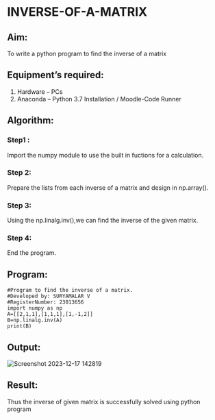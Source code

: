 # INVERSE-OF-A-MATRIX
## Aim:
To write a python program to find the inverse of a matrix
## Equipment’s required:
1. 	Hardware – PCs
2. 	Anaconda – Python 3.7 Installation / Moodle-Code Runner
## Algorithm:
### Step1 :
Import the numpy module to use the built in fuctions for a calculation.

### Step 2:
Prepare the lists from each inverse of a matrix and design in np.array().

### Step 3:
Using the np.linalg.inv(),we can find the inverse of the given matrix.

### Step 4:
End the program.
## Program:
```
#Program to find the inverse of a matrix.
#Developed by: SURYAMALAR V
#RegisterNumber: 23013656
import numpy as np
A=[[2,1,1],[1,1,1],[1,-1,2]]
B=np.linalg.inv(A)
print(B)

```
## Output:
![Screenshot 2023-12-17 142819](https://github.com/suryamalarv/INVERSE-OF-A-MATRIX/assets/145742486/96a2b7c6-178d-4251-8c9d-6297068ec833)

## Result:
Thus the inverse of given matrix is successfully solved using python program


